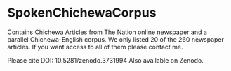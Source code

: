 # SpokenChichewaCorpus
Contains Chichewa Articles from The Nation online newspaper and a parallel Chichewa-English corpus. We only listed 20 of the 260 newspaper articles. If you want access to all of them please contact me.

Please cite DOI: 10.5281/zenodo.3731994
Also available on Zenodo.

